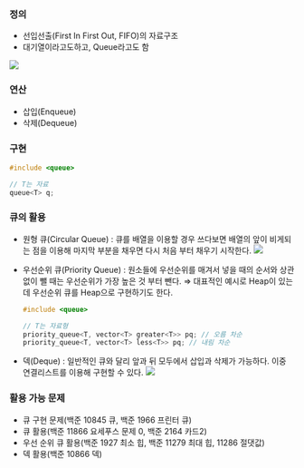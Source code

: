 ### 정의
- 선입선출(First In First Out, FIFO)의 자료구조
- 대기열이라고도하고, Queue라고도 함

![](https://i.imgur.com/SlaXOFM.png)


### 연산
- 삽입(Enqueue)
- 삭제(Dequeue)

### 구현
```cpp
#include <queue>

// T는 자료
queue<T> q;
```

### 큐의 활용
- 원형 큐(Circular Queue) : 큐를 배열을 이용할 경우 쓰다보면 배열의 앞이 비게되는 점을 이용해 마지막 부분을 채우면 다시 처음 부터 채우기 시작한다.
	![](https://i.imgur.com/uYcOKEO.png)
- 우선순위 큐(Priority Queue) : 원소들에 우선순위를 매겨서 넣을 때의 순서와 상관없이 뺄 때는 우선순위가 가장 높은 것 부터 뺀다. ⇒ 대표적인 예시로 Heap이 있는데 우선순위 큐를 Heap으로 구현하기도 한다.
    
    ```cpp
    #include <queue>
    
    // T는 자료형
    priority_queue<T, vector<T> greater<T>> pq; // 오름 차순
    priority_queue<T, vector<T> less<T>> pq; // 내림 차순
    ```
    
- 덱(Deque) : 일반적인 큐와 달리 앞과 뒤 모두에서 삽입과 삭제가 가능하다. 이중 연결리스트를 이용해 구현할 수 있다.
    ![](https://i.imgur.com/ey5fYl9.png)
### 활용 가능 문제
- 큐 구현 문제(백준 10845 큐, 백준 1966 프린터 큐)
- 큐 활용(백준 11866 요세푸스 문제 0, 백준 2164 카드2)
- 우선 순위 큐 활용(백준 1927 최소 힙, 백준 11279 최대 힙, 11286 절댓값)
- 덱 활용(백준 10866 덱)